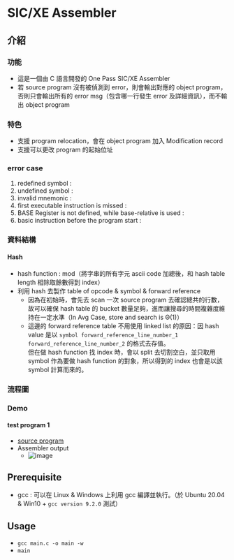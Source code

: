 # SIC/XE Assembler
## 介紹
### 功能
- 這是一個由 C 語言開發的 One Pass SIC/XE Assembler
- 若 source program 沒有被偵測到 error，則會輸出對應的 object program，否則只會輸出所有的 error msg（包含哪一行發生 error 及詳細資訊），而不輸出 object program
### 特色
- 支援 program relocation，會在 object program 加入 Modification record
- 支援可以更改 program 的起始位址
### error case
1. redefined symbol :
2. undefined symbol :
3. invalid mnemonic : 
4. first executable instruction is missed :
5. BASE Register is not defined, while base-relative is used :
6. basic instruction before the program start :
### 資料結構
#### Hash
- hash function : mod（將字串的所有字元 ascii code 加總後，和 hash table length 相除取餘數得到 index）
- 利用 hash 去製作 table of opcode & symbol & forward reference
  - 因為在初始時，會先去 scan 一次 source program 去確認總共的行數，故可以確保 hash table 的 bucket 數量足夠，進而讓搜尋的時間複雜度維持在一定水準（In Avg Case, store and search is Θ(1)）
  - 這邊的 forward reference table 不用使用 linked list 的原因：因 hash value 是以 `symbol forward_reference_line_number_1 forward_reference_line_number_2` 的格式去存值。<br/>
  但在做 hash function 找 index 時，會以 split 去切割空白，並只取用 symbol 作為要做 hash function 的對象，所以得到的 index 也會是以該 symbol 計算而來的。
### 流程圖
### Demo
#### test program 1
- <a href = "https://github.com/tommygood/Assembler/blob/master/testprog3.S">source program</a> 
- Assembler output
  - ![image](https://github.com/tommygood/Assembler/assets/96759292/96cd9a14-58af-400a-922d-60bac106df76)
## Prerequisite
- gcc : 可以在 Linux & Windows 上利用 gcc 編譯並執行。（於 Ubuntu 20.04 & Win10 + `gcc version 9.2.0` 測試）
## Usage
- `gcc main.c -o main -w`
- `main`
